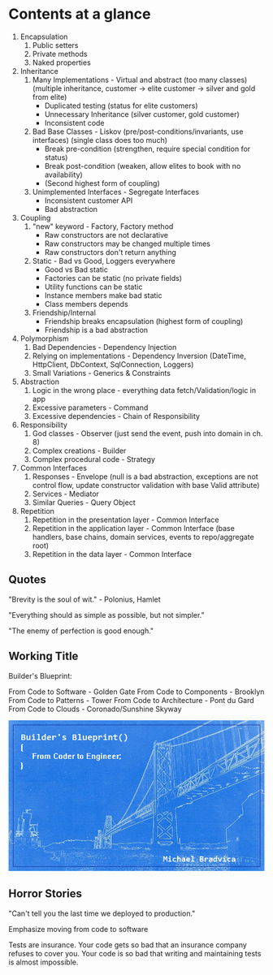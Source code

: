 # Contents at a glance

1. Encapsulation
   1. Public setters
   2. Private methods
   3. Naked properties
2. Inheritance
   1. Many Implementations - Virtual and abstract (too many classes) (multiple inheritance, customer -> elite customer -> silver and gold from elite)
      * Duplicated testing (status for elite customers)
      * Unnecessary Inheritance (silver customer, gold customer)
      * Inconsistent code
   2. Bad Base Classes - Liskov (pre/post-conditions/invariants, use interfaces)
      (single class does too much)
      * Break pre-condition (strengthen, require special condition for status)
      * Break post-condition (weaken, allow elites to book with no availability)
      * (Second highest form of coupling)
   3. Unimplemented Interfaces - Segregate Interfaces
      * Inconsistent customer API
      * Bad abstraction
3. Coupling
   1. "new" keyword - Factory, Factory method
      * Raw constructors are not declarative
      * Raw constructors may be changed multiple times
      * Raw constructors don't return anything
   2. Static - Bad vs Good, Loggers everywhere
      * Good vs Bad static
      * Factories can be static (no private fields)
      * Utility functions can be static
      * Instance members make bad static
      * Class members depends
   3. Friendship/Internal
      * Friendship breaks encapsulation (highest form of coupling)
      * Friendship is a bad abstraction
4. Polymorphism
   1. Bad Dependencies - Dependency Injection
   2. Relying on implementations - Dependency Inversion (DateTime, HttpClient, DbContext, SqlConnection, Loggers)
   3. Small Variations - Generics & Constraints
5. Abstraction
   1. Logic in the wrong place - everything data fetch/Validation/logic in app
   2. Excessive parameters - Command
   3. Excessive dependencies - Chain of Responsibility
6. Responsibility
   1. God classes - Observer (just send the event, push into domain in ch. 8)
   2. Complex creations - Builder
   3. Complex procedural code - Strategy
7. Common Interfaces
   1. Responses - Envelope (null is a bad abstraction, exceptions are not control flow, update constructor validation with base Valid attribute)
   2. Services - Mediator
   3. Similar Queries - Query Object
8. Repetition
   1. Repetition in the presentation layer - Common Interface
   2. Repetition in the application layer - Common Interface (base handlers, base chains, domain services, events to repo/aggregate root)
   3. Repetition in the data layer - Common Interface

## Quotes

"Brevity is the soul of wit." - Polonius, Hamlet

"Everything should as simple as possible, but not simpler."

"The enemy of perfection is good enough."

## Working Title

Builder's Blueprint:

From Code to Software - Golden Gate
From Code to Components - Brooklyn
From Code to Patterns - Tower
From Code to Architecture - Pont du Gard
From Code to Clouds - Coronado/Sunshine Skyway

![Bridge](title_cover.png)

## Horror Stories

"Can't tell you the last time we deployed to production."

Emphasize moving from code to software

Tests are insurance. Your code gets so bad that an insurance company refuses to cover you.
Your code is so bad that writing and maintaining tests is almost impossible.
